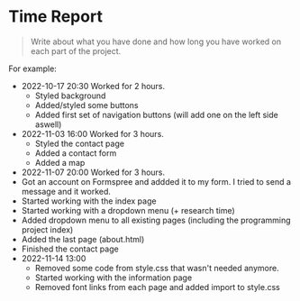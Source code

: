 # Time Report

> Write about what you have done and how long you have worked on each part of the project.

For example: 

- 2022-10-17 20:30 Worked for 2 hours.
  - Styled background
  - Added/styled some buttons
  - Added first set of navigation buttons (will add one on the left side aswell)
- 2022-11-03 16:00 Worked for 3 hours.
  - Styled the contact page
  - Added a contact form
  - Added a map
- 2022-11-07 20:00 Worked for 3 hours.
 - Got an account on Formspree and addded it to my form. I tried to send a message and it worked.
 - Started working with the index page
 - Started working with a dropdown menu (+ research time)
 - Added dropdown menu to all existing pages (including the programming project index)
 - Added the last page (about.html)
 - Finished the contact page
- 2022-11-14 13:00
  - Removed some code from style.css that wasn't needed anymore. 
  - Started working with the information page
  - Removed font links from each page and added import to style.css